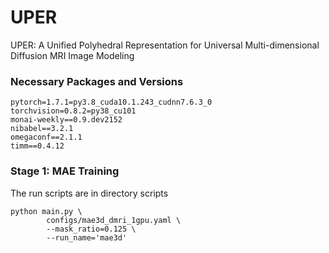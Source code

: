 
# UPER
UPER: A Unified Polyhedral Representation for Universal Multi-dimensional Diffusion MRI Image Modeling

### Necessary Packages and Versions
```
pytorch=1.7.1=py3.8_cuda10.1.243_cudnn7.6.3_0
torchvision=0.8.2=py38_cu101
monai-weekly==0.9.dev2152
nibabel==3.2.1
omegaconf==2.1.1
timm==0.4.12
```

### Stage 1: MAE Training
The run scripts are in directory scripts
```
python main.py \
        configs/mae3d_dmri_1gpu.yaml \
        --mask_ratio=0.125 \
        --run_name='mae3d'
```
